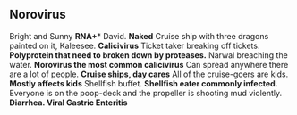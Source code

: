 ## Norovirus
Bright and Sunny **RNA+***
David. **Naked**
Cruise ship with three dragons painted on it, Kaleesee. **Calicivirus**
Ticket taker breaking off tickets. **Polyprotein that need to broken down by proteases.**
Narwal breaching the water. **Norovirus the most common calicivirus**
Can spread anywhere there are a lot of people. **Cruise ships, day cares**
All of the cruise-goers are kids. **Mostly affects kids**
Shellfish buffet. **Shellfish eater commonly infected.**
Everyone is on the poop-deck and the propeller is shooting mud violently. **Diarrhea. Viral Gastric Enteritis**

